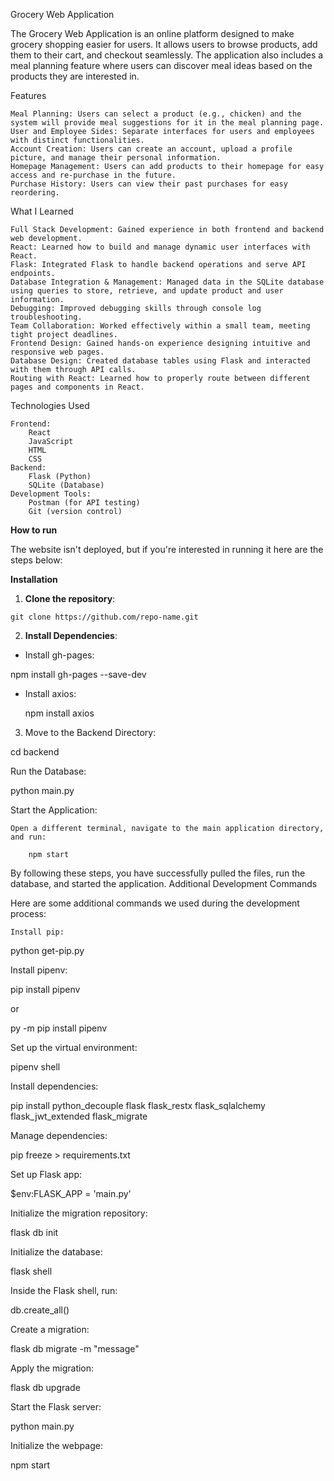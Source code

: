 Grocery Web Application

The Grocery Web Application is an online platform designed to make grocery shopping easier for users. It allows users to browse products, add them to their cart, and checkout seamlessly. The application also includes a meal planning feature where users can discover meal ideas based on the products they are interested in.

Features

    Meal Planning: Users can select a product (e.g., chicken) and the system will provide meal suggestions for it in the meal planning page.
    User and Employee Sides: Separate interfaces for users and employees with distinct functionalities.
    Account Creation: Users can create an account, upload a profile picture, and manage their personal information.
    Homepage Management: Users can add products to their homepage for easy access and re-purchase in the future.
    Purchase History: Users can view their past purchases for easy reordering.

What I Learned

    Full Stack Development: Gained experience in both frontend and backend web development.
    React: Learned how to build and manage dynamic user interfaces with React.
    Flask: Integrated Flask to handle backend operations and serve API endpoints.
    Database Integration & Management: Managed data in the SQLite database using queries to store, retrieve, and update product and user information.
    Debugging: Improved debugging skills through console log troubleshooting.
    Team Collaboration: Worked effectively within a small team, meeting tight project deadlines.
    Frontend Design: Gained hands-on experience designing intuitive and responsive web pages.
    Database Design: Created database tables using Flask and interacted with them through API calls.
    Routing with React: Learned how to properly route between different pages and components in React.

Technologies Used

    Frontend:
        React
        JavaScript
        HTML
        CSS
    Backend:
        Flask (Python)
        SQLite (Database)
    Development Tools:
        Postman (for API testing)
        Git (version control)

**How to run**

The website isn't deployed, but if you're interested in running it here are the steps below:

**Installation**

1. **Clone the repository**:
```
git clone https://github.com/repo-name.git
```
2. **Install Dependencies**:

* Install gh-pages:

npm install gh-pages --save-dev

* Install axios:

    npm install axios

3. Move to the Backend Directory:

cd backend

Run the Database:

python main.py

Start the Application:

    Open a different terminal, navigate to the main application directory, and run:

        npm start

By following these steps, you have successfully pulled the files, run the database, and started the application.
Additional Development Commands

Here are some additional commands we used during the development process:

    Install pip:

python get-pip.py

Install pipenv:

pip install pipenv

or

py -m pip install pipenv

Set up the virtual environment:

pipenv shell

Install dependencies:

pip install python_decouple flask flask_restx flask_sqlalchemy flask_jwt_extended flask_migrate

Manage dependencies:

pip freeze > requirements.txt

Set up Flask app:

$env:FLASK_APP = 'main.py'

Initialize the migration repository:

flask db init

Initialize the database:

flask shell

Inside the Flask shell, run:

db.create_all()

Create a migration:

flask db migrate -m "message"

Apply the migration:

flask db upgrade

Start the Flask server:

python main.py

Initialize the webpage:

npm start

